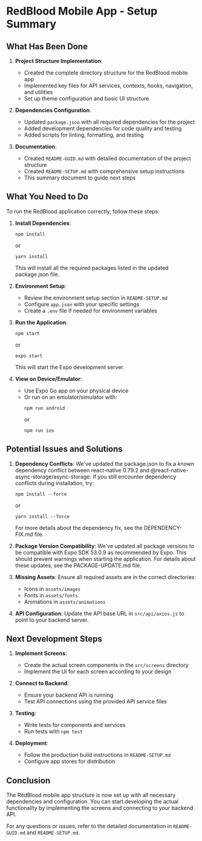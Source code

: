 # RedBlood Mobile App - Setup Summary

## What Has Been Done

1. **Project Structure Implementation**:
   - Created the complete directory structure for the RedBlood mobile app
   - Implemented key files for API services, contexts, hooks, navigation, and utilities
   - Set up theme configuration and basic UI structure

2. **Dependencies Configuration**:
   - Updated `package.json` with all required dependencies for the project
   - Added development dependencies for code quality and testing
   - Added scripts for linting, formatting, and testing

3. **Documentation**:
   - Created `README-GUID.md` with detailed documentation of the project structure
   - Created `README-SETUP.md` with comprehensive setup instructions
   - This summary document to guide next steps

## What You Need to Do

To run the RedBlood application correctly, follow these steps:

1. **Install Dependencies**:
   ```
   npm install
   ```
   or
   ```
   yarn install
   ```
   This will install all the required packages listed in the updated package.json file.

2. **Environment Setup**:
   - Review the environment setup section in `README-SETUP.md`
   - Configure `app.json` with your specific settings
   - Create a `.env` file if needed for environment variables

3. **Run the Application**:
   ```
   npm start
   ```
   or
   ```
   expo start
   ```
   This will start the Expo development server.

4. **View on Device/Emulator**:
   - Use Expo Go app on your physical device
   - Or run on an emulator/simulator with:
     ```
     npm run android
     ```
     or
     ```
     npm run ios
     ```

## Potential Issues and Solutions

1. **Dependency Conflicts**:
   We've updated the package.json to fix a known dependency conflict between react-native 0.79.2 and @react-native-async-storage/async-storage. If you still encounter dependency conflicts during installation, try:
   ```
   npm install --force
   ```
   or
   ```
   yarn install --force
   ```

   For more details about the dependency fix, see the DEPENDENCY-FIX.md file.

2. **Package Version Compatibility**:
   We've updated all package versions to be compatible with Expo SDK 53.0.9 as recommended by Expo. This should prevent warnings when starting the application. For details about these updates, see the PACKAGE-UPDATE.md file.

3. **Missing Assets**:
   Ensure all required assets are in the correct directories:
   - Icons in `assets/images`
   - Fonts in `assets/fonts`
   - Animations in `assets/animations`

3. **API Configuration**:
   Update the API base URL in `src/api/axios.js` to point to your backend server.

## Next Development Steps

1. **Implement Screens**:
   - Create the actual screen components in the `src/screens` directory
   - Implement the UI for each screen according to your design

2. **Connect to Backend**:
   - Ensure your backend API is running
   - Test API connections using the provided API service files

3. **Testing**:
   - Write tests for components and services
   - Run tests with `npm test`

4. **Deployment**:
   - Follow the production build instructions in `README-SETUP.md`
   - Configure app stores for distribution

## Conclusion

The RedBlood mobile app structure is now set up with all necessary dependencies and configuration. You can start developing the actual functionality by implementing the screens and connecting to your backend API.

For any questions or issues, refer to the detailed documentation in `README-GUID.md` and `README-SETUP.md`.
